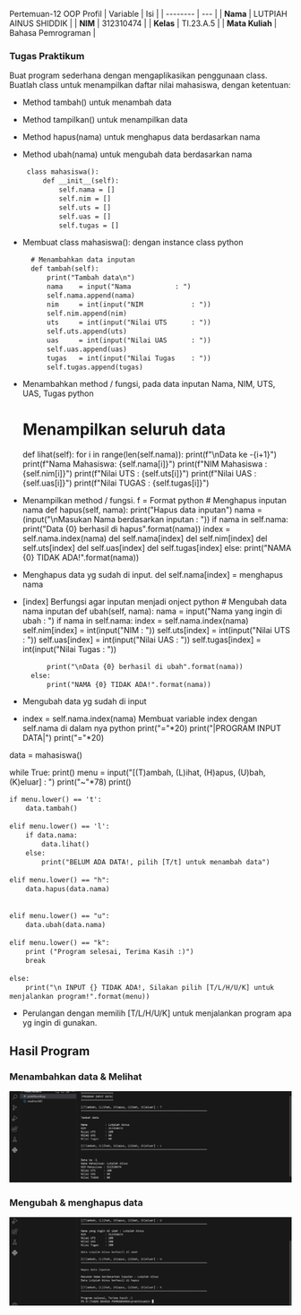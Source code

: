 Pertemuan-12
OOP
Profil
| Variable | Isi |
| -------- | --- |
| **Nama** | LUTPIAH AINUS SHIDDIK |
| **NIM** | 312310474 |
| **Kelas** | TI.23.A.5 |
| **Mata Kuliah** | Bahasa Pemrograman |

### Tugas Praktikum
Buat program sederhana dengan mengaplikasikan penggunaan class. Buatlah class untuk menampilkan daftar nilai mahasiswa, dengan ketentuan:

* Method tambah() untuk menambah data
* Method tampilkan() untuk menampilkan data
* Method hapus(nama) untuk menghapus data berdasarkan nama
* Method ubah(nama) untuk mengubah data berdasarkan nama

 
       class mahasiswa():
           def __init__(self):
               self.nama = []
               self.nim = []
               self.uts = []
               self.uas = []
               self.tugas = []    

* Membuat class mahasiswa(): dengan instance class
python


        # Menambahkan data inputan 
        def tambah(self):
            print("Tambah data\n")
            nama    = input("Nama           : ")
            self.nama.append(nama)
            nim     = int(input("NIM            : "))
            self.nim.append(nim)
            uts     = int(input("Nilai UTS      : "))
            self.uts.append(uts)
            uas     = int(input("Nilai UAS      : "))
            self.uas.append(uas)
            tugas   = int(input("Nilai Tugas    : "))
            self.tugas.append(tugas)



* Menambahkan method / fungsi, pada data inputan Nama, NIM, UTS, UAS, Tugas
python
    # Menampilkan seluruh data 
    def lihat(self):
        for i in range(len(self.nama)):
            print(f"\nData ke -{i+1}")
            print(f"Nama Mahasiswa: {self.nama[i]}")
            print(f"NIM Mahasiswa : {self.nim[i]}")
            print(f"Nilai UTS     : {self.uts[i]}")
            print(f"Nilai UAS     : {self.uas[i]}")
            print(f"Nilai TUGAS   : {self.tugas[i]}")

* Menampilkan method / fungsi. f = Format
python
        # Menghapus inputan nama
    def hapus(self, nama):
        print("Hapus data inputan")
        nama = (input("\nMasukan Nama berdasarkan inputan : "))
        if nama in self.nama:
            print("Data {0} berhasil di hapus".format(nama))
            index = self.nama.index(nama)
            del self.nama[index]
            del self.nim[index]
            del self.uts[index]
            del self.uas[index]
            del self.tugas[index]
        else:
            print("NAMA {0} TIDAK ADA!".format(nama))

* Menghapus data yg sudah di input. del self.nama[index] = menghapus nama
* [index] Berfungsi agar inputan menjadi onject
python
        # Mengubah data nama inputan
    def ubah(self, nama):
        nama = input("Nama yang ingin di ubah : ")
        if nama in self.nama:
            index = self.nama.index(nama)
            self.nim[index]     = int(input("NIM            : "))
            self.uts[index]     = int(input("Nilai UTS      : "))
            self.uas[index]     = int(input("Nilai UAS      : "))
            self.tugas[index]   = int(input("Nilai Tugas    : "))

            print("\nData {0} berhasil di ubah".format(nama))
        else:
            print("NAMA {0} TIDAK ADA!".format(nama))

* Mengubah data yg sudah di input
* index = self.nama.index(nama) Membuat variable index dengan self.nama di dalam nya
python
print("="*20)
print("|PROGRAM INPUT DATA|")
print("="*20)

data = mahasiswa()

while True: 
    print()
    menu = input("[(T)ambah, (L)ihat, (H)apus, (U)bah, (K)eluar] : ")
    print("~"*78)
    print()

    if menu.lower() == 't':
        data.tambah()

    elif menu.lower() == 'l':
        if data.nama:
            data.lihat()
        else:
            print("BELUM ADA DATA!, pilih [T/t] untuk menambah data")       

    elif menu.lower() == "h":
        data.hapus(data.nama)


    elif menu.lower() == "u":
        data.ubah(data.nama) 

    elif menu.lower() == "k":
        print ("Program selesai, Terima Kasih :)")
        break

    else:
        print("\n INPUT {} TIDAK ADA!, Silakan pilih [T/L/H/U/K] untuk menjalankan program!".format(menu))

* Perulangan dengan memilih [T/L/H/U/K] untuk menjalankan program apa yg ingin di gunakan.

## Hasil Program
### Menambahkan data & Melihat 
![Alt text](Gambar/image-1.png)
### Mengubah & menghapus data
![Alt text](Gambar/image.png)
